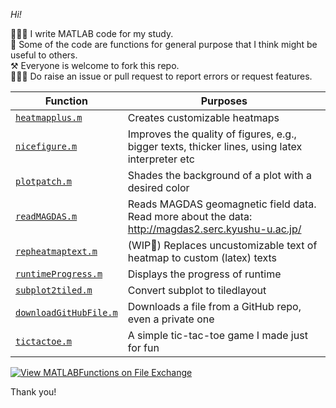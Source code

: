 *Hi!*

👨🏼‍💻 I write MATLAB code for my study.\
🤔 Some of the code are functions for general purpose that I think might be useful to others.\
⚒️ Everyone is welcome to fork this repo.\
🙋🏼‍♂️ Do raise an issue or pull request to report errors or request features.

|Function|Purposes|
|--------|--------|
|[`heatmapplus.m`](heatmapplus.m)|Creates customizable heatmaps|
|[`nicefigure.m`](nicefigure.m)|Improves the quality of figures, e.g., bigger texts, thicker lines, using latex interpreter etc|
|[`plotpatch.m`](plotpatch.m)|Shades the background of a plot with a desired color|
|[`readMAGDAS.m`](readMAGDAS.m)|Reads MAGDAS geomagnetic field data. Read more about the data: http://magdas2.serc.kyushu-u.ac.jp/|
|[`repheatmaptext.m`](repheatmaptext.m)|(WIP🚧) Replaces uncustomizable text of heatmap to custom (latex) texts|
|[`runtimeProgress.m`](runtimeProgress.m)|Displays the progress of runtime|
|[`subplot2tiled.m`](subplot2tiled.m)|Convert subplot to tiledlayout|
|[`downloadGitHubFile.m`](downloadGitHubFile.m)|Downloads a file from a GitHub repo, even a private one|
|[`tictactoe.m`](tictactoe.m)|A simple tic-tac-toe game I made just for fun|

[![View MATLABFunctions on File Exchange](https://www.mathworks.com/matlabcentral/images/matlab-file-exchange.svg)](https://www.mathworks.com/matlabcentral/fileexchange/80581-matlabfunctions)

Thank you!

